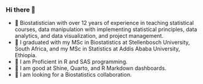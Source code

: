 ### Hi there 👋

- 🔭 Biostatistician with over 12 years of experience in teaching statistical courses, data manipulation with implementing statistical principles, data analytics, and data visualization, and project management.
- 👯 I graduated with my MSc in Biostatistics at Stellenbosch University, South Africa, and my MSc in Statistics at Addis Ababa University, Ethiopia.
- 🌱 I am Proficient in R and SAS programming. 
- 🤔 I am good at Shine, Quarto, and R Markdown dashboards.
- 💬 I am looking for a Biostatistics collaboration. 
